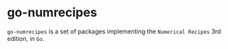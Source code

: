 go-numrecipes
=============

`go-numrecipes` is a set of packages implementing the `Numerical Recipes` 3rd
edition, in `Go`.

